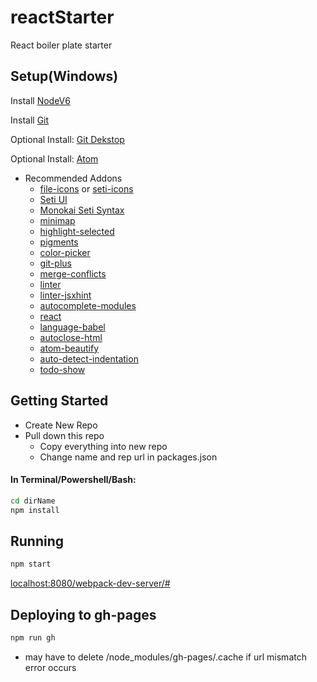 # reactStarter
React boiler plate starter


## Setup(Windows)

Install [NodeV6](https://nodejs.org/en/)

Install [Git](https://git-scm.com/download/win)

Optional Install: [Git Dekstop](https://desktop.github.com/)

Optional Install: [Atom](https://atom.io/)
* Recommended Addons
	* [file-icons]() or  [seti-icons]()
	* [Seti UI]()
 	* [Monokai Seti Syntax]()
	* [minimap]()
	* [highlight-selected]()
	* [pigments]()
 	* [color-picker]()
	* [git-plus]()
 	* [merge-conflicts]()
 	* [linter]()
	* [linter-jsxhint]()
 	* [autocomplete-modules]()
	* [react]()
 	* [language-babel]()
	* [autoclose-html]()
	* [atom-beautify]()
 	* [auto-detect-indentation]()
	* [todo-show]()

## Getting Started
* Create New Repo
* Pull down this repo
	* Copy everything into new repo
	* Change name and rep url in packages.json

#### In Terminal/Powershell/Bash:

```bash
cd dirName
npm install

```

## Running
```bash
npm start
```
[localhost:8080/webpack-dev-server/#](http://localhost:8080/webpack-dev-server/#)

## Deploying to gh-pages
```bash
npm run gh
```
* may have to delete /node_modules/gh-pages/.cache if url mismatch error occurs